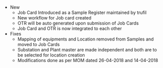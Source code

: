 - New
	- Job Card Introduced as a Sample Register maintained by trufil
	- New workflow for Job card created
	- OTR will be auto generated upon submission of Job Cards
	- Job Card and OTR is now integrated to each other
- Fixes
	- Mapping of equipments and Location removed from Samples and moved to Job Cards
	- Substation and Plant master are made independent and both are to be selected for location creation
	- Modifications done as per MOM dated 26-04-2018 and 14-04-2018
